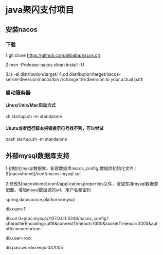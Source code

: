 # java聚闪支付项目
## 安装nacos
### 下载
1.git clone https://github.com/alibaba/nacos.git 

2.mvn -Prelease-nacos clean install -U 

3.ls -al distribution/target/ 
4.cd distribution/target/nacos-server-$version/nacos/bin //change the $version to your actual path 
### 启动服务器 
#### Linux/Unix/Mac启动方式 
sh startup.sh -m standalone 
#### Ubutu或者运行脚本报错提示符号找不到，可以尝试 
bash startup.sh -m standalone 
## 外部mysql数据库支持
1.初始化mysql数据库，新建数据库nacos_config,数据库初始化文件：${nacoshome}/conf/nacos-mysql.sql 

2.修改${nacoshome}/conf/application.properties文件，增加支持mysql数据源配置，增加msyql数据源的url、用户名和密码 

spring.datasource.platform=mysql 

db.num=1 

db.url.0=jdbc:mysql://127.0.0.1:3306/nacos_config?characterEncoding=utf8&connectTimeout=1000&socketTimeout=3000&autoReconnect=true 

db.user=root 

db.password=xieqiqi037005 


